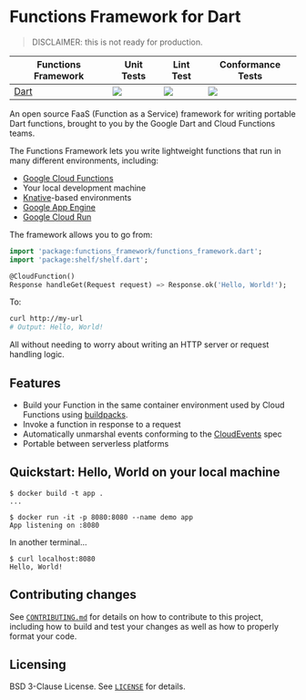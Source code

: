 # Functions Framework for Dart

> DISCLAIMER: this is not ready for production.

| Functions Framework | Unit Tests                                 | Lint Test                                  | Conformance Tests                                        |
| ------------------- | ------------------------------------------ | ------------------------------------------ | -------------------------------------------------------- |
| [Dart][ff_dart]     | [![][ff_dart_unit_img]][ff_dart_unit_link] | [![][ff_dart_lint_img]][ff_dart_lint_link] | [![][ff_dart_conformance_img]][ff_dart_conformance_link] |

An open source FaaS (Function as a Service) framework for writing portable Dart functions,
brought to you by the Google Dart and Cloud Functions teams.

The Functions Framework lets you write lightweight functions that run in many
different environments, including:

- [Google Cloud Functions](https://cloud.google.com/functions/)
- Your local development machine
- [Knative](https://github.com/knative/)-based environments
- [Google App Engine](https://cloud.google.com/appengine/docs/go/)
- [Google Cloud Run](https://cloud.google.com/run/docs/quickstarts/build-and-deploy)

The framework allows you to go from:

```dart
import 'package:functions_framework/functions_framework.dart';
import 'package:shelf/shelf.dart';

@CloudFunction()
Response handleGet(Request request) => Response.ok('Hello, World!');
```

To:

```sh
curl http://my-url
# Output: Hello, World!
```

All without needing to worry about writing an HTTP server or request
handling logic.

## Features

- Build your Function in the same container environment used by Cloud
  Functions using [buildpacks](https://github.com/GoogleCloudPlatform/buildpacks).
- Invoke a function in response to a request
- Automatically unmarshal events conforming to the
  [CloudEvents](https://cloudevents.io/) spec
- Portable between serverless platforms

## Quickstart: Hello, World on your local machine

```shell
$ docker build -t app .
...

$ docker run -it -p 8080:8080 --name demo app
App listening on :8080
```

In another terminal...

```shell
$ curl localhost:8080
Hello, World!

```

## Contributing changes

See [`CONTRIBUTING.md`](../CONTRIBUTING.md) for details on how to contribute to
this project, including how to build and test your changes as well as how to
properly format your code.

## Licensing

BSD 3-Clause License. See [`LICENSE`](LICENSE) for details.

<!-- Repo links -->

[ff_dart]: https://github.com/GoogleCloudPlatform/functions-framework-dart

<!-- Unit Test links -->

[ff_dart_unit_img]: https://github.com/GoogleCloudPlatform/functions-framework-dart/workflows/Dart%20Unit%20CI/badge.svg
[ff_dart_unit_link]: https://github.com/GoogleCloudPlatform/functions-framework-dart/actions?query=workflow%3A"Dart+Unit+CI"

<!-- Lint Test links -->

[ff_dart_lint_img]: https://github.com/GoogleCloudPlatform/functions-framework-dart/workflows/Dart%20Lint%20CI/badge.svg
[ff_dart_lint_link]: https://github.com/GoogleCloudPlatform/functions-framework-dart/actions?query=workflow%3A"Dart+Lint+CI"

<!-- Conformance Test links -->

[ff_dart_conformance_img]: https://github.com/GoogleCloudPlatform/functions-framework-dart/workflows/Dart%20Conformance%20CI/badge.svg
[ff_dart_conformance_link]: https://github.com/GoogleCloudPlatform/functions-framework-dart/actions?query=workflow%3A"Dart+Conformance+CI"
